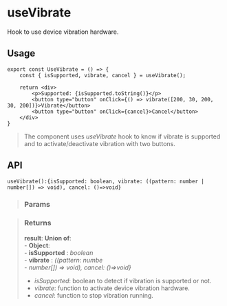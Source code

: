 # useVibrate
Hook to use device vibration hardware.

## Usage

```tsx
export const UseVibrate = () => {
	const { isSupported, vibrate, cancel } = useVibrate();

	return <div>
		<p>Supported: {isSupported.toString()}</p>
		<button type="button" onClick={() => vibrate([200, 30, 200, 30, 200])}>Vibrate</button>
		<button type="button" onClick={cancel}>Cancel</button>
	</div>
}
```

> The component uses _useVibrate_ hook to know if vibrate is supported and to activate/deactivate vibration with two buttons.


## API

```tsx
useVibrate():{isSupported: boolean, vibrate: ((pattern: number | number[]) => void), cancel: ()=>void}
```

> ### Params
>
>
>

> ### Returns
>
> __result__:  __Union of__:  
    - __Object__:  
        - __isSupported__ : _boolean_  
        - __vibrate__ : _((pattern: numbe_  
    - _number[]) => void), cancel: ()=>void}_  
> - _isSupported_: boolean to detect if vibration is supported or not.
> - _vibrate_: function to activate device vibration hardware.
> - _cancel_: function to stop vibration running.
>